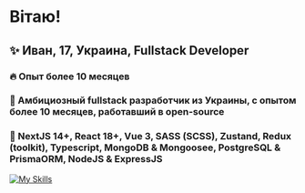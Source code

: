 # Вітаю!

## ✨ Иван, 17, Украина, Fullstack Developer
### 🔥 Опыт более 10 месяцев
### 💠 Амбициозный fullstack разработчик из Украины, с опытом более 10 месяцев, работавший в open-source
### 💫 NextJS 14+, React 18+, Vue 3, SASS (SCSS), Zustand, Redux (toolkit), Typescript, MongoDB & Mongoosee, PostgreSQL & PrismaORM, NodeJS & ExpressJS

[![My Skills](https://skillicons.dev/icons?i=html,css,js,scss,react,vue,ts,nodejs,express,mongodb,redux,next,docker,figma,firebase,vite,webpack,yarn,tailwind&theme=light)](https://skillicons.dev)
